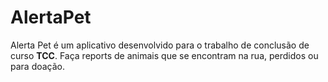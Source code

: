 # AlertaPet

Alerta Pet é um aplicativo desenvolvido para o trabalho de conclusão de curso **TCC**.
Faça reports de animais que se encontram na rua, perdidos ou para doação.

